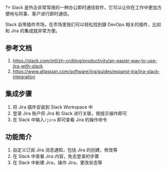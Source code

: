 ?> Slack 是外企非常常用的一种办公即时通信软件，它可以让你在工作中更加方便地与同事、客户进行即时通信。

Slack 自带插件市场，在市场里我们可以轻松找到跟 DevOps 相关的插件，比如和 Jira 的集成就非常方便。

## 参考文档

1. https://slack.com/intl/zh-cn/blog/productivity/an-easier-way-to-use-jira-with-slack
2. https://www.atlassian.com/software/jira/guides/expand-jira/jira-slack-integration

## 集成步骤

1. 将 Jira 插件安装到 Slack Workspace 中
2. 登录 Jira 账户将 Jira 和 Slack 进行关联，按提示操作即可
3. 在 Slack 中输入`/jira` 即可查看 Jira 的操作命令

## 功能简介

1. 自定义订阅 Jira 消息通知，包括 Jira 的创建，修改等
2. 在 Slack 中查看 Jira 内容，免去登录的步骤
3. 在 Slack 中新建 Jira，操作 Jira，更改状态等
